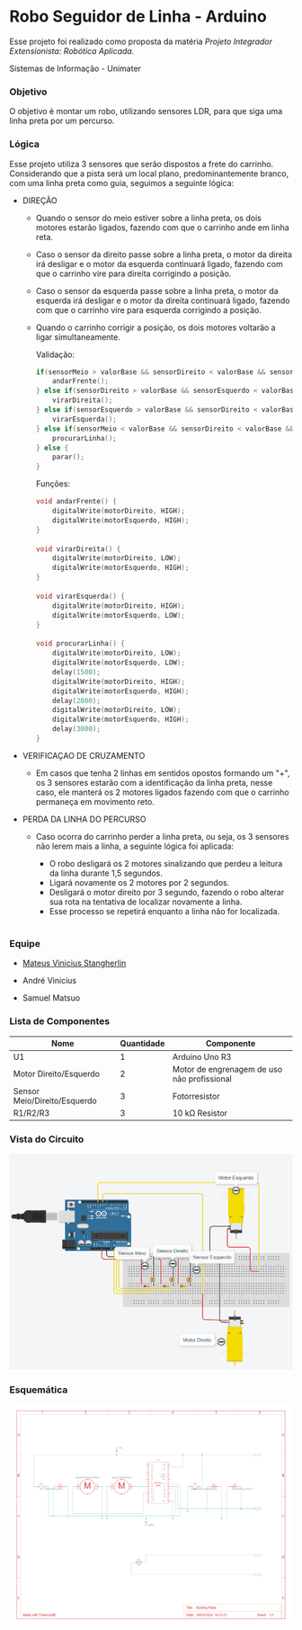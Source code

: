 # Robo Seguidor de Linha - Arduino

Esse projeto foi realizado como proposta da matéria <em> Projeto Integrador Extensionista: Robótica Aplicada.</em>

Sistemas de Informação - Unimater

### Objetivo

O objetivo é montar um robo, utilizando sensores LDR, para que siga uma linha preta por um percurso. 

### Lógica

Esse projeto utiliza 3 sensores que serão dispostos a frete do carrinho. Considerando que a pista será um local plano, predominantemente branco, com uma linha preta como guia, seguimos a seguinte lógica:

- DIREÇÃO

    - Quando o sensor do meio estiver sobre a linha preta, os dois motores estarão ligados, fazendo com que o carrinho ande em linha reta.

    - Caso o sensor da direito passe sobre a linha preta, o motor da direita irá desligar e o motor da esquerda continuará ligado, fazendo com que o carrinho vire para direita corrigindo a posição.

    - Caso o sensor da esquerda passe sobre a linha preta, o motor da esquerda irá desligar e o motor da direita continuará ligado, fazendo com que o carrinho vire para esquerda corrigindo a posição.

    - Quando o carrinho corrigir a posição, os dois motores voltarão a ligar simultaneamente.

        Validação:
        ```c++
        if(sensorMeio > valorBase && sensorDireito < valorBase && sensorEsquerdo < valorBase || sensorMeio > valorBase && sensorDireito > valorBase && sensorEsquerdo > valorBase) {
            andarFrente();
        } else if(sensorDireito > valorBase && sensorEsquerdo < valorBase) {
            virarDireita();
        } else if(sensorEsquerdo > valorBase && sensorDireito < valorBase) {
            virarEsquerda();
        } else if(sensorMeio < valorBase && sensorDireito < valorBase && sensorEsquerdo < valorBase) {
            procurarLinha(); 
        } else {
            parar();
        }
        ```
        Funções:
        ```c++
        void andarFrente() {
            digitalWrite(motorDireito, HIGH);
            digitalWrite(motorEsquerdo, HIGH);
        }

        void virarDireita() {
            digitalWrite(motorDireito, LOW);
            digitalWrite(motorEsquerdo, HIGH);
        }

        void virarEsquerda() {
            digitalWrite(motorDireito, HIGH);
            digitalWrite(motorEsquerdo, LOW);
        }
        
        void procurarLinha() {
            digitalWrite(motorDireito, LOW);  
            digitalWrite(motorEsquerdo, LOW);
            delay(1500);
            digitalWrite(motorDireito, HIGH);  
            digitalWrite(motorEsquerdo, HIGH);
            delay(2000);
            digitalWrite(motorDireito, LOW);  
            digitalWrite(motorEsquerdo, HIGH);
            delay(3000);
        }
        ```

- VERIFICAÇAO DE CRUZAMENTO

    - Em casos que tenha 2 linhas em sentidos opostos formando um "+", os 3 sensores estarão com a identificação da linha preta, nesse caso, ele manterá os 2 motores ligados fazendo com que o carrinho permaneça em movimento reto.

- PERDA DA LINHA DO PERCURSO
    - Caso ocorra do carrinho perder a linha preta, ou seja, os 3 sensores não lerem mais a linha, a seguinte lógica foi aplicada:
        
        - O robo desligará os 2 motores sinalizando que perdeu a leitura da linha durante 1,5 segundos.
        - Ligará novamente os 2 motores por 2 segundos.
        - Desligará o motor direito por 3 segundo, fazendo o robo alterar sua rota na tentativa de localizar novamente a linha.
        - Esse processo se repetirá enquanto a linha não for localizada.

#

### Equipe

* [Mateus Vinicius Stangherlin](https://www.linkedin.com/in/mateus-stangherlin-47a1b1230/)

* André Vinicius

* Samuel Matsuo


### Lista de Componentes

| Nome  | Quantidade | Componente |
| ------------- | ------------- | ------------- |
| U1  | 1  | Arduino Uno R3 |
| Motor Direito/Esquerdo  | 2 | Motor de engrenagem de uso não profissional |
| Sensor Meio/Direito/Esquerdo  | 3  | Fotorresistor |
| R1/R2/R3  | 3  | 10 kΩ Resistor |
 

### Vista do Circuito

![alt text](image-1.png)

### Esquemática

![alt text](image.png)
